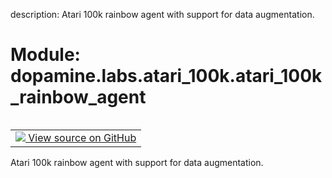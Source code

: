 description: Atari 100k rainbow agent with support for data augmentation.

<div itemscope itemtype="http://developers.google.com/ReferenceObject">
<meta itemprop="name" content="dopamine.labs.atari_100k.atari_100k_rainbow_agent" />
<meta itemprop="path" content="Stable" />
</div>

# Module: dopamine.labs.atari_100k.atari_100k_rainbow_agent

<!-- Insert buttons and diff -->

<table class="tfo-notebook-buttons tfo-api nocontent" align="left">
<td>
  <a target="_blank" href="https://github.com/google/dopamine/tree/master/dopamine/labs/atari_100k/atari_100k_rainbow_agent.py">
    <img src="https://www.tensorflow.org/images/GitHub-Mark-32px.png" />
    View source on GitHub
  </a>
</td>
</table>



Atari 100k rainbow agent with support for data augmentation.



